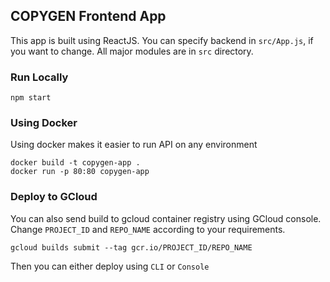 ## COPYGEN Frontend App

This app is built using ReactJS. You can specify backend in `src/App.js`, if you want to change. All major modules are in `src` directory.

### Run Locally
```
npm start
```

### Using Docker
Using docker makes it easier to run API on any environment
```
docker build -t copygen-app .
docker run -p 80:80 copygen-app
```

### Deploy to GCloud
You can also send build to gcloud container registry using GCloud console. Change `PROJECT_ID` and `REPO_NAME` according to your requirements.
```
gcloud builds submit --tag gcr.io/PROJECT_ID/REPO_NAME
```
Then you can either deploy using `CLI` or `Console`